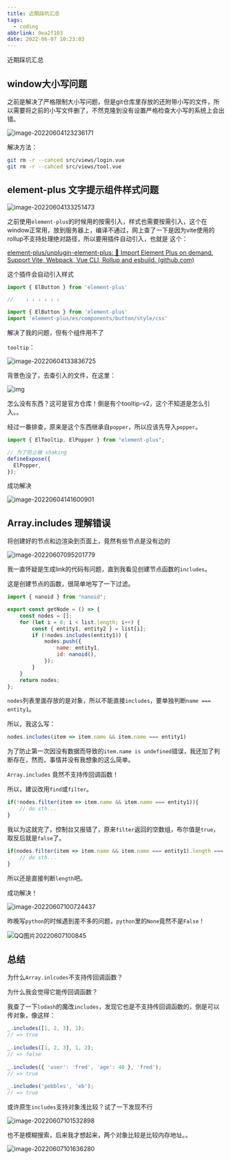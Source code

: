 ```yaml
---
title: 近期踩坑汇总
tags:
  - coding
abbrlink: 9ea2f103
date: 2022-06-07 10:23:03
---
```

近期踩坑汇总

<!--more-->

## window大小写问题

之前是解决了严格限制大小写问题，但是git仓库里存放的还附带小写的文件，所以需要将之前的小写文件删了，不然克隆到没有设置严格检查大小写的系统上会出错。

![image-20220604123236171](近期踩坑汇总/image-20220604123236171.png)

解决方法：

```bash
git rm -r --cahced src/views/login.vue
git rm -r --cahced src/views/tool.vue
```



## element-plus 文字提示组件样式问题

![image-20220604133251473](近期踩坑汇总/image-20220604133251473.png)

之前使用`element-plus`的时候用的按需引入，样式也需要按需引入，这个在window正常用，放到服务器上，编译不通过，网上查了一下是因为vite使用的rollup不支持处理绝对路径，所以要用插件自动引入，也就是	这个：

[element-plus/unplugin-element-plus: 🔌 Import Element Plus on demand. Support Vite, Webpack, Vue CLI, Rollup and esbuild. (github.com)](https://github.com/element-plus/unplugin-element-plus)

这个插件会自动引入样式

```javascript
import { ElButton } from 'element-plus'

//    ↓ ↓ ↓ ↓ ↓ ↓

import { ElButton } from 'element-plus'
import 'element-plus/es/components/button/style/css'
```

解决了我的问题，但有个组件用不了

`tooltip`：

![image-20220604133836725](近期踩坑汇总/image-20220604133836725.png)

背景色没了，去查引入的文件，在这里：

![img](近期踩坑汇总/JSY4QBT5$SO9`}OQXL[BMJB.png)

怎么没有东西？这可是官方仓库！倒是有个tooltip-v2，这个不知道是怎么引入。。

经过一番排查，原来是这个东西继承自`popper`，所以应该先导入`popper`。

```typescript
import { ElTooltip, ElPopper } from "element-plus";

// 为了防止被 shaking
defineExpose({
  ElPopper,
});
```

成功解决

![image-20220604141600901](近期踩坑汇总/image-20220604141600901.png)



## Array.includes 理解错误


将创建好的节点和边渲染到页面上，竟然有些节点是没有边的

![image-20220607095201779](近期踩坑汇总/image-20220607095201779.png)

我一直怀疑是生成link的代码有问题，直到我看见创建节点函数的`includes`。

这是创建节点的函数，很简单地写了一下过滤。

```javascript
import { nanoid } from "nanoid";

export const getNode = () => {
    const nodes = [];
    for (let i = 0; i < list.length; i++) {
        const { entity1, entity2 } = list[i];
        if (!nodes.includes(entity1)) {
            nodes.push({
                name: entity1,
                id: nanoid(),
            });
        }
    }
    return nodes;
};
```

`nodes`列表里面存放的是对象，所以不能直接`includes`，要单独判断`name === entity1`。

所以，我这么写：

```javascript
nodes.includes(item => item.name && item.name === entity1)
```

为了防止第一次因没有数据而导致的`item.name is undefined`错误，我还加了判断存在，然而，事情并没有我想象的这么简单。

`Array.includes` 竟然不支持传回调函数！

所以，建议改用`find`或`filter`。

```javascript
if(!nodes.filter(item => item.name && item.name === entity1)){
    // do sth...
}
```

我以为这就完了，控制台又报错了，原来`filter`返回的空数组，布尔值是`true`，取反后就是`false`了。

```javascript
if(nodes.filter(item => item.name && item.name === entity1).length === 0){
    // do sth...
}
```

所以还是直接判断`length`吧。

成功解决！



![image-20220607100724437](近期踩坑汇总/image-20220607100724437.png)



昨晚写`python`的时候遇到差不多的问题，`python`里的`None`竟然不是`False`！

![QQ图片20220607100845](近期踩坑汇总/QQ图片20220607100845.png)



## 总结

为什么`Array.inlcudes`不支持传回调函数？

为什么我会觉得它能传回调函数？

我查了一下`lodash`的魔改`includes`，发现它也是不支持传回调函数的，倒是可以传对象，像这样：

```javascript
_.includes([1, 2, 3], 1);
// => true
 
_.includes([1, 2, 3], 1, 2);
// => false
 
_.includes({ 'user': 'fred', 'age': 40 }, 'fred');
// => true
 
_.includes('pebbles', 'eb');
// => true
```

或许原生`includes`支持对象浅比较？试了一下发现不行

![image-20220607101532898](近期踩坑汇总/image-20220607101532898.png)

也不是模糊搜索，后来我才想起来，两个对象比较是比较内存地址。。

![image-20220607101636280](近期踩坑汇总/image-20220607101636280.png)

